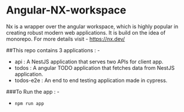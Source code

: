 # Angular-NX-workspace
Nx is a wrapper over the angular workspace, which is highly popular in creating robust modern web applications. It is build on the idea of monorepo. For more details visit - https://nx.dev/

##This repo contains 3 applications : -
- api : A NestJS application that serves two APIs for client app.
- todos : A angular TODO application that fetches data from NestJS application.
- todos-e2e : An end to end testing application made in cypress.

###To Run the app : -
- ``npm run app``



